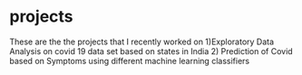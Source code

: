 # projects
These are the the projects that I recently worked on
1)Exploratory Data Analysis on covid 19 data set based on states in India
2) Prediction of Covid based on Symptoms using different machine learning classifiers

